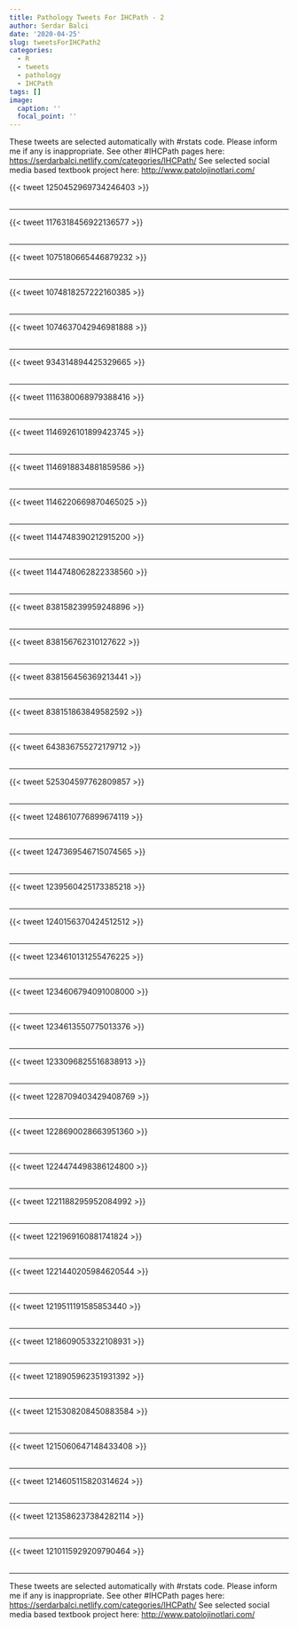 ```yaml
---
title: Pathology Tweets For IHCPath - 2
author: Serdar Balci
date: '2020-04-25'
slug: tweetsForIHCPath2
categories:
  - R
  - tweets
  - pathology
  - IHCPath
tags: []
image:
  caption: ''
  focal_point: ''
---
```



These tweets are selected automatically with #rstats code. Please inform me if any is inappropriate.
See other #IHCPath pages here: https://serdarbalci.netlify.com/categories/IHCPath/ 
See selected social media based textbook project here: http://www.patolojinotlari.com/

{{< tweet 1250452969734246403 >}}
<br>
<br>
<hr>
{{< tweet 1176318456922136577 >}}
<br>
<br>
<hr>
{{< tweet 1075180665446879232 >}}
<br>
<br>
<hr>
{{< tweet 1074818257222160385 >}}
<br>
<br>
<hr>
{{< tweet 1074637042946981888 >}}
<br>
<br>
<hr>
{{< tweet 934314894425329665 >}}
<br>
<br>
<hr>
{{< tweet 1116380068979388416 >}}
<br>
<br>
<hr>
{{< tweet 1146926101899423745 >}}
<br>
<br>
<hr>
{{< tweet 1146918834881859586 >}}
<br>
<br>
<hr>
{{< tweet 1146220669870465025 >}}
<br>
<br>
<hr>
{{< tweet 1144748390212915200 >}}
<br>
<br>
<hr>
{{< tweet 1144748062822338560 >}}
<br>
<br>
<hr>
{{< tweet 838158239959248896 >}}
<br>
<br>
<hr>
{{< tweet 838156762310127622 >}}
<br>
<br>
<hr>
{{< tweet 838156456369213441 >}}
<br>
<br>
<hr>
{{< tweet 838151863849582592 >}}
<br>
<br>
<hr>
{{< tweet 643836755272179712 >}}
<br>
<br>
<hr>
{{< tweet 525304597762809857 >}}
<br>
<br>
<hr>
{{< tweet 1248610776899674119 >}}
<br>
<br>
<hr>
{{< tweet 1247369546715074565 >}}
<br>
<br>
<hr>
{{< tweet 1239560425173385218 >}}
<br>
<br>
<hr>
{{< tweet 1240156370424512512 >}}
<br>
<br>
<hr>
{{< tweet 1234610131255476225 >}}
<br>
<br>
<hr>
{{< tweet 1234606794091008000 >}}
<br>
<br>
<hr>
{{< tweet 1234613550775013376 >}}
<br>
<br>
<hr>
{{< tweet 1233096825516838913 >}}
<br>
<br>
<hr>
{{< tweet 1228709403429408769 >}}
<br>
<br>
<hr>
{{< tweet 1228690028663951360 >}}
<br>
<br>
<hr>
{{< tweet 1224474498386124800 >}}
<br>
<br>
<hr>
{{< tweet 1221188295952084992 >}}
<br>
<br>
<hr>
{{< tweet 1221969160881741824 >}}
<br>
<br>
<hr>
{{< tweet 1221440205984620544 >}}
<br>
<br>
<hr>
{{< tweet 1219511191585853440 >}}
<br>
<br>
<hr>
{{< tweet 1218609053322108931 >}}
<br>
<br>
<hr>
{{< tweet 1218905962351931392 >}}
<br>
<br>
<hr>
{{< tweet 1215308208450883584 >}}
<br>
<br>
<hr>
{{< tweet 1215060647148433408 >}}
<br>
<br>
<hr>
{{< tweet 1214605115820314624 >}}
<br>
<br>
<hr>
{{< tweet 1213586237384282114 >}}
<br>
<br>
<hr>
{{< tweet 1210115929209790464 >}}
<br>
<br>
<hr>


These tweets are selected automatically with #rstats code. Please inform me if any is inappropriate.
See other #IHCPath pages here: https://serdarbalci.netlify.com/categories/IHCPath/ 
See selected social media based textbook project here: http://www.patolojinotlari.com/
